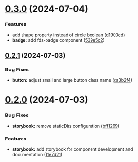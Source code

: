 # [0.3.0](https://github.com/parasutcom/frame-design-system/compare/v0.2.1...v0.3.0) (2024-07-04)


### Features

* add shape property instead of circle boolean ([d1900cd](https://github.com/parasutcom/frame-design-system/commit/d1900cd862d6c2db71db1a629fffe987dd4b9a0a))
* **badge:** add fds-badge component ([539e5c2](https://github.com/parasutcom/frame-design-system/commit/539e5c2a3519ea37625e75df9647ff5897ae5ae3))

## [0.2.1](https://github.com/parasutcom/frame-design-system/compare/v0.2.0...v0.2.1) (2024-07-03)


### Bug Fixes

* **button:** adjust small and large button class name ([ca3b2f4](https://github.com/parasutcom/frame-design-system/commit/ca3b2f4464b63b2daf90936baf7729f26539a175))

# [0.2.0](https://github.com/parasutcom/frame-design-system/compare/v0.1.0...v0.2.0) (2024-07-03)


### Bug Fixes

* **storybook:** remove staticDirs configuration ([bff1299](https://github.com/parasutcom/frame-design-system/commit/bff1299d54d5c3bcf8a09f7f999a31b82032a260))


### Features

* **storybook:** add storybook for component development and documentation ([11e7d21](https://github.com/parasutcom/frame-design-system/commit/11e7d21c1c2fb34a4983e25c25ad1621da32caaa))
